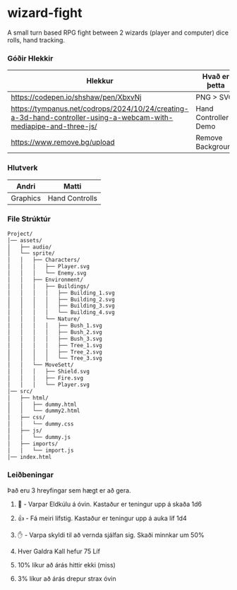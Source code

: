 # wizard-fight
A small turn based RPG fight between 2 wizards (player and computer) dice rolls, hand tracking.

### Góðir Hlekkir
|Hlekkur|Hvað er þetta|
|-|-|
|https://codepen.io/shshaw/pen/XbxvNj|PNG > SVG|
|https://tympanus.net/codrops/2024/10/24/creating-a-3d-hand-controller-using-a-webcam-with-mediapipe-and-three-js/|Hand Controller Demo|
|https://www.remove.bg/upload|Remove Background|

### Hlutverk
|Andri|Matti|
|-|-|
|Graphics|Hand Controlls|

### File Strúktúr
```graphQL
Project/
│── assets/
│   ├── audio/
│   └── sprite/
│   │   ├── Characters/
│   │   │   ├── Player.svg
│   │   │   └── Enemy.svg
│   │   ├── Environment/
│   │   │   ├── Buildings/
│   │   │   │   ├── Building_1.svg
│   │   │   │   ├── Building_2.svg
│   │   │   │   ├── Building_3.svg
│   │   │   │   └── Building_4.svg
│   │   │   └── Nature/
│   │   │   │   ├── Bush_1.svg
│   │   │   │   ├── Bush_2.svg
│   │   │   │   ├── Bush_3.svg
│   │   │   │   ├── Tree_1.svg
│   │   │   │   ├── Tree_2.svg
│   │   │   │   └── Tree_3.svg
│   │   └── MoveSett/
│   │   │   ├── Shield.svg
│   │   │   ├── Fire.svg
│   │   │   └── Player.svg
│── src/
│   ├── html/
│   │   ├── dummy.html
│   │   └── dummy2.html
│   ├── css/
│   │   └── dummy.css
│   ├── js/
│   │   └── dummy.js
│   ├── imports/
│   │   └── import.js
│── index.html
```

### Leiðbeningar
Það eru 3 hreyfingar sem hægt er að gera. <br>
1. 🤟 - Varpar Eldkúlu á óvin. Kastaður er teningur upp á skaða 1d6
2. 👍 - Fá meiri lífstig. Kastaður er teningur upp á auka líf 1d4
3. ✋ - Varpa skyldi til að vernda sjálfan sig. Skaði minnkar um 50%

1. Hver Galdra Kall hefur 75 Líf
2. 10% líkur að árás hittir ekki (miss)
3. 3% líkur að árás drepur strax óvin
